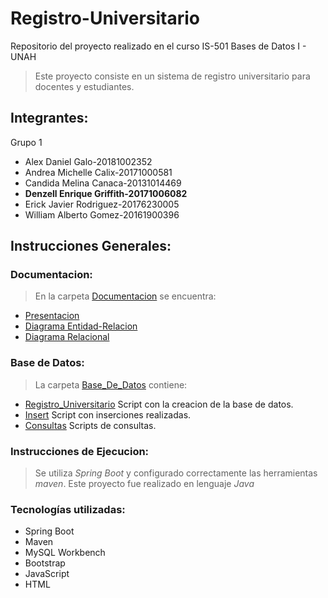 # Registro-Universitario
Repositorio del proyecto realizado en el curso IS-501 Bases de Datos I - UNAH

> Este proyecto consiste en un sistema de registro universitario para docentes y estudiantes.

## Integrantes:
Grupo 1
- Alex Daniel Galo-20181002352
- Andrea Michelle Calix-20171000581
- Candida Melina Canaca-20131014469
- **Denzell Enrique Griffith-20171006082**
- Erick Javier Rodriguez-20176230005
- William Alberto Gomez-20161900396

## Instrucciones Generales:

### Documentacion:
>En la carpeta [Documentacion](Documentacion) se encuentra:
- [Presentacion](Documentacion/BDI_UIII_AvanceProy3_G1.pdf)
- [Diagrama Entidad-Relacion](Documentacion/Diagrama%20Entidad-Relacion.png) 
- [Diagrama Relacional](Documentacion/Diagrama%20Relacional.png)

### Base de Datos:
>La carpeta [Base_De_Datos](Base_De_Datos) contiene:
- [Registro_Universitario](Base-De-Datos/BD%20Registro_Universitario.sql) Script con la creacion de la base de datos.
- [Insert](Base-De-Datos/Inserts.sql) Script con  inserciones realizadas.
- [Consultas](Base-De-Datos/Consultas.sql) Scripts de consultas.

### Instrucciones de Ejecucion:
>Se utiliza *Spring Boot* y configurado correctamente las herramientas *maven*.
>Este proyecto fue realizado en lenguaje *Java*

### Tecnologías utilizadas: 
  - Spring Boot
  - Maven
  - MySQL Workbench
  - Bootstrap
  - JavaScript
  - HTML